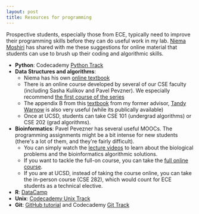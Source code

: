 ```yaml
---
layout: post
title: Resources for programming
---
```


Prospective students, especially those from ECE, typically need to improve their programming skills before 
they can do useful work in my lab. 
[Niema Moshiri](http://niema.net/) has shared with me these suggestions for online material that students can use to brush up their 
coding and algorithmic skills.


* **Python**: Codecademy [Python Track](https://www.codecademy.com/learn/python)
* **Data Structures and algorithms**: 
    * Niema has his own [online textbook](https://stepik.org/course/Data-Structures-579)
    * There is an online course developed by several of our CSE faculty (including Sasha Kulikov and Pavel Pevzner). We especially recommend [the first course of the series](https://www.coursera.org/learn/algorithmic-toolbox#syllabus)
    * The appendix B from this [textbook](http://tandy.cs.illinois.edu/textbook.pdf) from my former advisor, [Tandy Warnow](http://tandy.cs.illinois.edu/) is also very useful (while its publically available)
    * Once at UCSD, students can take CSE 101 (undergrad algorithms) or CSE 202 (grad algorithms).
* **Bioinformatics**: Pavel Pevezner has several useful  MOOCs. The programming assignments might be a bit intense for new students (there's a lot of them, and they're fairly difficult). 
    * You can simply watch the [lecture videos](https://www.youtube.com/user/bioinfalgorithms/playlists?sort=dd&view=1&shelf_id=0) to learn about the biological problems and the bioinformatics algorithmic solutions. 
    * If you want to tackle the full-on course, you can take the [full online course](https://www.coursera.org/specializations/bioinformatics).
    * If you are at UCSD, instead of taking the course online, you can take the in-person course (CSE 282), which would count for ECE students as a technical elective. 
* **R**: [DataCamp](https://www.datacamp.com/getting-started?step=2&track=r)
* **Unix**: [Codecademy Unix Track](https://www.codecademy.com/learn/learn-the-command-line)
* **Git**: [GitHub tutorial](https://try.github.io/levels/1/challenges/1) and Codecademy [Git Track](https://www.codecademy.com/learn/learn-git)

